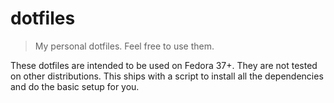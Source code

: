 # dotfiles

> My personal dotfiles. Feel free to use them.

These dotfiles are intended to be used on Fedora 37+. They are not tested on other distributions.
This ships with a script to install all the dependencies and do the basic setup for you.
